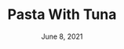 ---
title: "Pasta With Tuna"
date: "June 8, 2021"
prepTime: "10 min" 
cookingTime: "20 min"
totalTime: "30 min"
topic: "One-Pot"
originalLink: "https://www.eatingwell.com/recipe/262451/one-pot-pasta-with-tuna/"
scottRating: 4
image: "../../images/recipe/PastaWithTuna.png"
ingredients: [
  {
    name: Whole Wheat Spaghetti,
    amount: 8,
    metric: 227g,
    unit: oz
  },
  {
    name: Castelvetrano olives,
    preparation: ", pitted and sliced", 
    amount: 0.5,
    unit: cup
  },
  {
    name: Lemon,
    preparation: " Zest", 
    amount: 2,
    unit: tsp
  },
  {
    name: Lemon Juice,
    amount: 2,
    unit: tbsp
  },
  {
    name: Pepper,
    amount: 0.5,
    unit: tsp
  },
  {
    name: "Canned Tuna in Water",
    amount: 10,
    unit: oz
  },
  {
    name: Fresh Dill,
    preparation: ", chopped", 
    amount: 3,
    unit: tbsp 
  },
  {
    name: Extra virgin olive oil,
    amount: 2,
    unit: tbsp
  },
]
directions: [
  "Salt water and cook pasta to a few minutes before al dente.",
  "Reserve one cup of water while draining.",
  "Add all incredients to pan and continue cooking for a few minutes until the pasta water thickens and forms a sauce. Make sure not to overcook whole wheat pasta!"
]

---